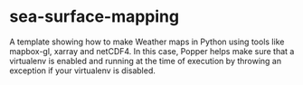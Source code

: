 # sea-surface-mapping

A template showing how to make Weather maps in Python using tools like mapbox-gl, xarray and netCDF4. In this case, Popper helps make sure that a virtualenv is enabled and running at the time of execution by throwing an exception if your virtualenv is disabled. 

